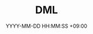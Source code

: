 ---
title: DML
date: YYYY-MM-DD HH:MM:SS +09:00
categories: [DB, ORACLE]
tags:
  [
    태그1,
    태그2,
    태그3,
    .
    .
    .
  ]
---